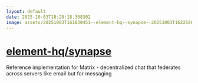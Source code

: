 ```yaml
---
layout: default
date: 2025-10-03T18:28:18.308302
image: assets/20251003T161830451--element-hq--synapse--20251003T162218627--cropped.png
---
```


# [element-hq/synapse](https://github.com/element-hq/synapse)

Reference implementation for Matrix - decentralized chat that federates across servers like email but for messaging
